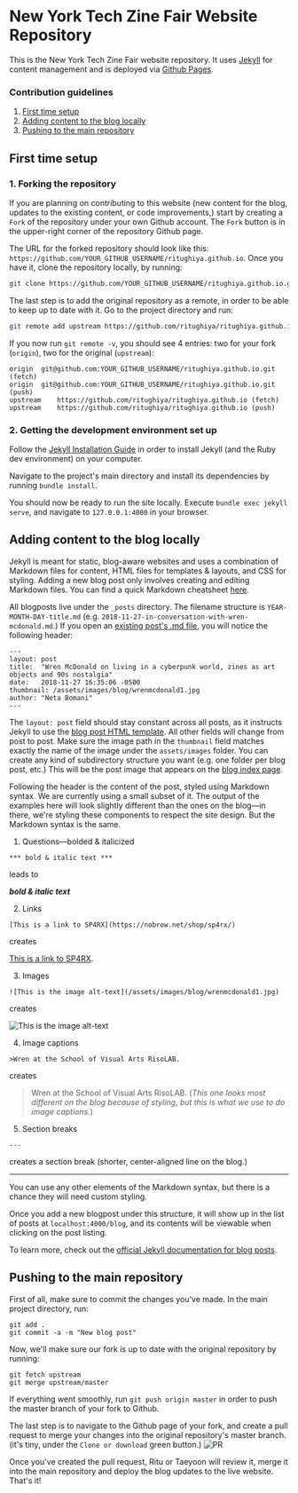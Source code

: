 # New York Tech Zine Fair Website Repository

This is the New York Tech Zine Fair website repository. It uses [Jekyll](https://jekyllrb.com/) for content management and is deployed via [Github Pages](https://pages.github.com/).

### Contribution guidelines
1. [First time setup](#first-time-setup)
2. [Adding content to the blog locally](#adding-content-to-the-blog-locally)
3. [Pushing to the main repository](#pushing-to-the-main-repository) 


## First time setup

### 1. Forking the repository
If you are planning on contributing to this website (new content for the blog, updates to the existing content, or code improvements,) start by creating a `Fork` of the repository under your own Github account. The `Fork` button is in the upper-right corner of the repository Github page.

The URL for the forked repository should look like this: `https://github.com/YOUR_GITHUB_USERNAME/ritughiya.github.io`. Once you have it, clone the repository locally, by running:

```bash
git clone https://github.com/YOUR_GITHUB_USERNAME/ritughiya.github.io.git
```

The last step is to add the original repository as a remote, in order to be able to keep up to date with it. Go to the project directory and run:

```bash
git remote add upstream https://github.com/ritughiya/ritughiya.github.io.git
```

If you now run `git remote -v`, you should see 4 entries: two for your fork (`origin`), two for the original (`upstream`):
```
origin	git@github.com:YOUR_GITHUB_USERNAME/ritughiya.github.io.git (fetch)
origin	git@github.com:YOUR_GITHUB_USERNAME/ritughiya.github.io.git (push)
upstream	https://github.com/ritughiya/ritughiya.github.io (fetch)
upstream	https://github.com/ritughiya/ritughiya.github.io (push)
```


### 2. Getting the development environment set up

Follow the [Jekyll Installation Guide](https://jekyllrb.com/docs/installation/) in order to install Jekyll (and the Ruby dev environment) on your computer. 

Navigate to the project's main directory and install its dependencies by running `bundle install`.

You should now be ready to run the site locally. Execute `bundle exec jekyll serve`, and navigate to `127.0.0.1:4000` in your browser. 


## Adding content to the blog locally

Jekyll is meant for static, blog-aware websites and uses a combination of Markdown files for content, HTML files for templates & layouts, and CSS for styling. Adding a new blog post only involves creating and editing Markdown files. You can find a quick Markdown cheatsheet [here](https://github.com/adam-p/markdown-here/wiki/Markdown-Cheatsheet).

All blogposts live under the `_posts` directory. The filename structure is `YEAR-MONTH-DAY-title.md` (e.g. `2018-11-27-in-conversation-with-wren-mcdonald.md`.) If you open an [existing post's .md file](https://raw.githubusercontent.com/CezarMocan/ritughiya.github.io/master/_posts/2018-11-27-in-conversation-with-wren-mcdonald.md), you will notice the following header:
```
---
layout: post
title:  "Wren McDonald on living in a cyberpunk world, zines as art objects and 90s nostalgia"
date:   2018-11-27 16:35:06 -0500
thumbnail: /assets/images/blog/wrenmcdonald1.jpg
author: "Neta Bomani"
---
```

The `layout: post` field should stay constant across all posts, as it instructs Jekyll to use the [blog post HTML template](https://github.com/ritughiya/ritughiya.github.io/blob/master/_layouts/post.html). All other fields will change from post to post. Make sure the image path in the `thumbnail` field matches exactly the name of the image under the `assets/images` folder. You can create any kind of subdirectory structure you want (e.g. one folder per blog post, etc.) This will be the post image that appears on the [blog index page](http://techzinefair.org/blog).

Following the header is the content of the post, styled using Markdown syntax. We are currently using a small subset of it. The output of the examples here will look slightly different than the ones on the blog—in there, we're styling these components to respect the site design. But the Markdown syntax is the same.

1. Questions—bolded & italicized
```
*** bold & italic text ***
``` 
leads to

***bold & italic text***

2. Links
```
[This is a link to SP4RX](https://nobrow.net/shop/sp4rx/)
```
creates

[This is a link to SP4RX](https://nobrow.net/shop/sp4rx/).

3. Images
```
![This is the image alt-text](/assets/images/blog/wrenmcdonald1.jpg)
```
creates

![This is the image alt-text](/assets/images/blog/wrenmcdonald1.jpg)

4. Image captions
```
>Wren at the School of Visual Arts RisoLAB.
```
creates

>Wren at the School of Visual Arts RisoLAB. (*This one looks most different on the blog because of styling, but this is what we use to do image captions.*)

5. Section breaks
```
---
```

creates a section break (shorter, center-aligned line on the blog.)

---

You can use any other elements of the Markdown syntax, but there is a chance they will need custom styling. 

Once you add a new blogpost under this structure, it will show up in the list of posts at `localhost:4000/blog`, and its contents will be viewable when clicking on the post listing.

To learn more, check out the [official Jekyll documentation for blog posts](https://jekyllrb.com/docs/posts/).

## Pushing to the main repository
First of all, make sure to commit the changes you've made. In the main project directory, run: 

```
git add .
git commit -a -m "New blog post"
```

Now, we'll make sure our fork is up to date with the original repository by running:

```
git fetch upstream
git merge upstream/master
```

If everything went smoothly, run `git push origin master` in order to push the master branch of your fork to Github. 

The last step is to navigate to the Github page of your fork, and create a pull request to merge your changes into the original repository's master branch. (it's tiny, under the `Clone or download` green button.)
![PR](https://i.imgur.com/cf2vbeB.png)

Once you've created the pull request, Ritu or Taeyoon will review it, merge it into the main repository and deploy the blog updates to the live website. That's it!
